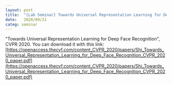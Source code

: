 ```yaml
---
layout: post
title:  "[Lab Seminar] Towards Universal Representation Learning for Deep Face Recognition"
date:   2020/09/21
categ: seminar
---
```








"Towards Universal Representation Learning for Deep Face Recognition", CVPR 2020. You can download it with this link: [https://openaccess.thecvf.com/content_CVPR_2020/papers/Shi_Towards_Universal_Representation_Learning_for_Deep_Face_Recognition_CVPR_2020_paper.pdf](https://openaccess.thecvf.com/content_CVPR_2020/papers/Shi_Towards_Universal_Representation_Learning_for_Deep_Face_Recognition_CVPR_2020_paper.pdf)





 

